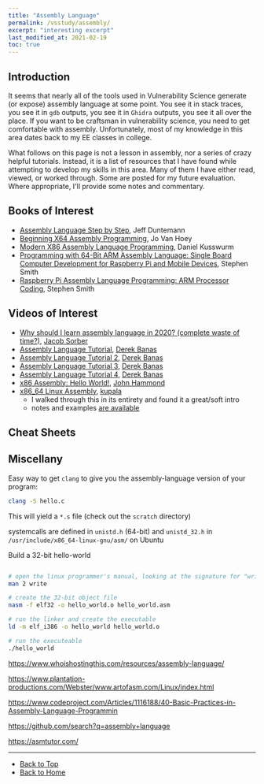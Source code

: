 ```yaml
---
title: "Assembly Language"
permalink: /vsstudy/assembly/
excerpt: "interesting excerpt"
last_modified_at: 2021-02-19
toc: true
---
```



## Introduction

It seems that nearly all of the tools used in Vulnerability Science generate (or expose) assembly language at some point. You see it in stack traces, you see it in `gdb` outputs, you see it in `Ghidra` outputs, you see it all over the place. If you want to be craftsman in vulnerability science, you need to get comfortable with assembly. Unfortunately, most of my knowledge in this area dates back to my EE classes in college.

What follows on this page is not a lesson in assembly, nor a series of crazy helpful tutorials. Instead, it is a list of resources that I have found while attempting to develop my skills in this area. Many of them I have either read, viewed, or worked through. Some are posted for my future evaluation. Where appropriate, I'll provide some notes and commentary.

## Books of Interest

* [Assembly Language Step by Step](https://amzn.to/3946Wpi), Jeff Duntemann
* [Beginning X64 Assembly Programming](https://amzn.to/2X9lwGz), Jo Van Hoey
* [Modern X86 Assembly Language Programming](https://amzn.to/3rUmNj2), Daniel Kusswurm
* [Programming with 64-Bit ARM Assembly Language: Single Board Computer Development for Raspberry Pi and Mobile Devices](https://amzn.to/3hFrPez), Stephen Smith
* [Raspberry Pi Assembly Language Programming: ARM Processor Coding](https://amzn.to/38YNj1X), Stephen Smith

## Videos of Interest

* [Why should I learn assembly language in 2020? (complete waste of time?)](https://www.youtube.com/watch?v=iYRl50gtprA), [Jacob Sorber](https://www.youtube.com/channel/UCwd5VFu4KoJNjkWJZMFJGHQ)
* [Assembly Language Tutorial](https://www.youtube.com/watch?v=ViNnfoE56V8), [Derek Banas](https://www.youtube.com/channel/UCwRXb5dUK4cvsHbx-rGzSgw)
* [Assembly Language Tutorial 2](https://www.youtube.com/watch?v=5HILZon7pVE), [Derek Banas](https://www.youtube.com/channel/UCwRXb5dUK4cvsHbx-rGzSgw)
* [Assembly Language Tutorial 3](https://www.youtube.com/watch?v=2ghL_R5CSaI), [Derek Banas](https://www.youtube.com/channel/UCwRXb5dUK4cvsHbx-rGzSgw)
* [Assembly Language Tutorial 4](https://www.youtube.com/watch?v=zj-cGdNpYZ8), [Derek Banas](https://www.youtube.com/channel/UCwRXb5dUK4cvsHbx-rGzSgw)
* [x86 Assembly: Hello World!](https://www.youtube.com/watch?v=HgEGAaYdABA), [John Hammond](https://www.youtube.com/channel/UCVeW9qkBjo3zosnqUbG7CFw)
* [x86_64 Linux Assembly](https://www.youtube.com/playlist?list=PLetF-YjXm-sCH6FrTz4AQhfH6INDQvQSn), [kupala](https://www.youtube.com/user/khoraski)
   * I walked through this in its entirety and found it a great/soft intro
   * notes and examples [are available](youtubers/kupala/README.md)


## Cheat Sheets 


## Miscellany

Easy way to get `clang` to give you the assembly-language version of your program:

```bash
clang -S hello.c
```

This will yield a `*.s` file (check out the `scratch` directory)


systemcalls are defined in `unistd.h` (64-bit) and `unistd_32.h` in `/usr/include/x86_64-linux-gnu/asm/` on Ubuntu


Build a 32-bit hello-world

```bash

# open the linux programmer's manual, looking at the signature for "write"
man 2 write

# create the 32-bit object file
nasm -f elf32 -o hello_world.o hello_world.asm

# run the linker and create the executable
ld -m elf_i386 -o hello_world hello_world.o

# run the executeable
./hello_world
```





https://www.whoishostingthis.com/resources/assembly-language/



https://www.plantation-productions.com/Webster/www.artofasm.com/Linux/index.html


https://www.codeproject.com/Articles/1116188/40-Basic-Practices-in-Assembly-Language-Programmin


https://github.com/search?q=assembly+language



https://asmtutor.com/




---
* [Back to Top](#assembly-language)
* [Back to Home](../README.md)